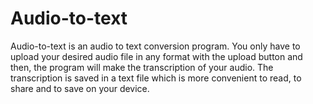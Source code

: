 # Audio-to-text

Audio-to-text is an audio to text conversion program. You only have to upload your desired audio file in any format with the upload button and then, the program will make the transcription of your audio. The transcription is saved in a text file which is more convenient to read, to share and to save on your device.
